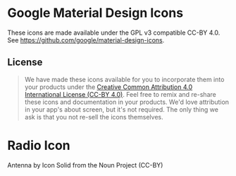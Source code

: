 # Google Material Design Icons
These icons are made available under the GPL v3 compatible CC-BY 4.0. See https://github.com/google/material-design-icons.

## License
> We have made these icons available for you to incorporate them into your products under the [Creative Common Attribution 4.0 International License (CC-BY 4.0)](http://creativecommons.org/licenses/by/4.0/). Feel free to remix and re-share these icons and documentation in your products. We'd love attribution in your app's about screen, but it's not required. The only thing we ask is that you not re-sell the icons themselves.

# Radio Icon

Antenna by Icon Solid from the Noun Project (CC-BY)
